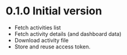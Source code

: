 # 0.1.0 Initial version

- Fetch activities list
- Fetch activity details (and dashboard data)
- Download activity file
- Store and reuse access token.